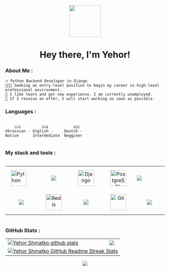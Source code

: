 <div id="header" align="center">

<img src="./assets/github.gif" width="100"/>

<h1>
Hey there, I'm Yehor!
</h1>
</div>
<!-- [![Yehor Shmatko | bity3pip | Resume](https://img.shields.io/badge/Resume-000000?style=for-the-badge&logo=resume&logoColor=white)]() -->

### About Me :

```
🔥 Python Backend Developer in Django 
👨🏻‍💻 Seeking an entry-level position to begin my career in high-level professional environment. 
📄 I like learn and get new experience. I am currently unemployed. 
💎 If I receive an offer, I will start working as soon as possible. 
```

### Languages :

<div style="display: flex; align-items: flex-start; align: center">
<table  align="center">
  <tr>
    
        🇺🇦 Ukrainian - Native
        
  </tr>

  <tr>
    
        🇬🇧 English - Intermediate
        
  </tr>
  <tr>
    
        🇩🇪 Deutch - Begginer
        
  </tr>
</table>
</div>

### My stack and tools :
<div style="display: flex; align-items: flex-start; align: center">
<table align="center">
  <tr>
      <td>
      <a href="https://www.python.org/" target="_blank">
        <img style="margin: 10px" src="https://profilinator.rishav.dev/skills-assets/python-original.svg" alt="Python" height="50" /></a>  
      </td>
      <td align="center" width="88">
        <a href="https://skillicons.dev">
    <img src="https://skillicons.dev/icons?i=fastapi" />
  </a>
      </td>
      <td align="center" width="88">
        <a href="https://www.djangoproject.com/" target="_blank">
          <img style="margin: 10px" src="https://profilinator.rishav.dev/skills-assets/django-original.svg" alt="Django" height="50" /></a>  
      </td>
       <td align="center" width="88">
        <a href="https://www.postgresql.org/" target="_blank">
          <img style="margin: 10px" src="https://profilinator.rishav.dev/skills-assets/postgresql-original-wordmark.svg" alt="PostgreSQL" height="50" /></a>  
     </td>
    <td aling="center">    
      <a href="https://skillicons.dev">
    <img src="https://skillicons.dev/icons?i=docker" />
         </a>
    </td> 
     
  </tr>
    <td align="center" width="88">
         <a href="https://skillicons.dev">
    <img src="https://skillicons.dev/icons?i=selenium" /></a>
     </td>
      <td align="center" width="88">
        <a href="https://redis.io/" target="_blank">
          <img style="margin: 10px" src="https://profilinator.rishav.dev/skills-assets/redis-original-wordmark.svg" alt="Redis" height="50" /></a>  
     </td>
      <td align="center" width="88">
         <a href="https://skillicons.dev">
    <img src="https://skillicons.dev/icons?i=postman" />
         </a>
      </td>
    </td>
      </td>
     <td align="center" width="88">
        <a href="https://github.com/" target="_blank">
          <img style="margin: 10px" src="https://profilinator.rishav.dev/skills-assets/git-scm-icon.svg" alt="Git" height="50" /></a>  
    </td>
<td align="center" width="88">
         <a href="https://skillicons.dev">
    <img src="https://skillicons.dev/icons?i=pycharm" />
     </td>

</table>
</div>

### GitHub Stats :

<table align="center">
  <tr>
  <td>
  <a href="https://github.com/bity3pip/github-readme-stats"><img align="center" src="https://github-readme-stats.vercel.app/api?username=bity3pip&show_icons=true&include_all_commits=true&theme=buefy&hide_border=true" alt="Yehor Shmatko github stats" /></a>
  </td>
  <td>
  <a href="https://github.com/bity3pip/github-readme-stats"><img align="center" src="https://github-readme-stats.vercel.app/api/top-langs/?username=bity3pip&layout=compact&theme=buefy&hide_border=true" /></a>
  </td>
  </tr>
  <tr>
  <td colspan=2 align="center">
  <a href="https://git.io/streak-stats"> <img src="http://github-readme-streak-stats.herokuapp.com?user=bity3pip&hide_border=true&background=f6f8fa&currStreakLabel=000000&date_format=j%20M%5B%20Y%5D" alt="Yehor Shmatko GitHub Readme Streak Stats" /> </a>
  </td>
  </tr>
</table>

<div align="center">
<a href="https://www.codewars.com/users/bity3pip"><img src="https://www.codewars.com/users/bity3pip/badges/small">
</div>

<br>


